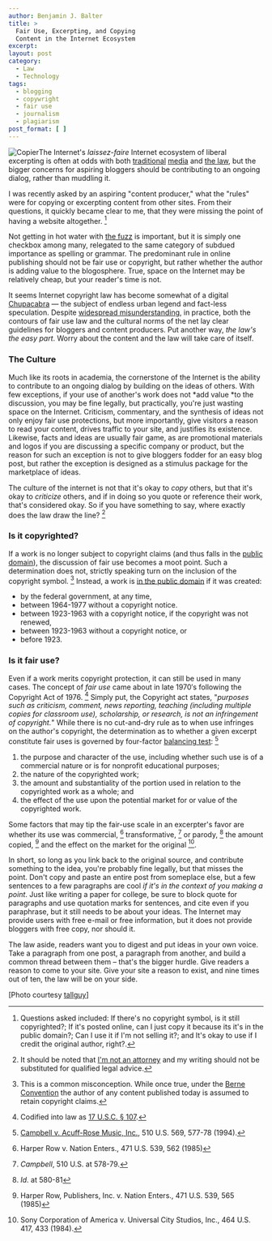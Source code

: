 ```yaml
---
author: Benjamin J. Balter
title: >
  Fair Use, Excerpting, and Copying
  Content in the Internet Ecosystem
excerpt:
layout: post
category:
  - Law
  - Technology
tags:
  - blogging
  - copywright
  - fair use
  - journalism
  - plagiarism
post_format: [ ]
---
```

![][1]The Internet's *laissez-faire* Internet ecosystem of liberal excerpting is often at odds with both [traditional][2] [media][3] and [the law][4], but the bigger concerns for aspiring bloggers should be contributing to an ongoing dialog, rather than muddling it.

I was recently asked by an aspiring "content producer," what the "rules" were for copying or excerpting content from other sites. From their questions, it quickly became clear to me, that they were missing the point of having a website altogether. [^1]

Not getting in hot water with [the fuzz][6] is important, but it is simply one checkbox among many, relegated to the same category of subdued importance as spelling or grammar. The predominant rule in online publishing should not be fair use or copyright, but rather whether the author is adding value to the blogosphere. True, space on the Internet may be relatively cheap, but your reader's time is not.

It seems Internet copyright law has become somewhat of a digital [Chupacabra][7] — the subject of endless urban legend and fact-less speculation. Despite [widespread misunderstanding][8], in practice, both the contours of fair use law and the cultural norms of the net lay clear guidelines for bloggers and content producers. Put another way, *the law's the easy part*. Worry about the content and the law will take care of itself.

### The Culture

Much like its roots in academia, the cornerstone of the Internet is the ability to contribute to an ongoing dialog by building on the ideas of others. With few exceptions, if your use of another's work does not *add value *to the discussion, you may be fine legally, but practically, you're just wasting space on the Internet. Criticism, commentary, and the synthesis of ideas not only enjoy fair use protections, but more importantly, give visitors a reason to read your content, drives traffic to your site, and justifies its existence. Likewise, facts and ideas are usually fair game, as are promotional materials and logos if you are discussing a specific company or product, but the reason for such an exception is not to give bloggers fodder for an easy blog post, but rather the exception is designed as a stimulus package for the marketplace of ideas.

The culture of the internet is not that it's okay to *copy* others, but that it's okay to *criticize* others, and if in doing so you quote or reference their work, that's considered okay. So if you have something to say, where exactly does the law draw the line? [^2]

### Is it copyrighted?

If a work is no longer subject to copyright claims (and thus falls in the [public domain][10]), the discussion of fair use becomes a moot point. Such a determination does not, strictly speaking turn on the inclusion of the copyright symbol. [^3] Instead, a work is [in the public domain][12] if it was created:

*   by the federal government, at any time,
*   between 1964-1977 without a copyright notice.
*   between 1923-1963 with a copyright notice, if the copyright was not renewed,
*   between 1923-1963 without a copyright notice, or
*   before 1923.

### Is it fair use?

Even if a work merits copyright protection, it can still be used in many cases. The concept of *fair use* came about in late 1970′s following the Copyright Act of 1976. [^4] Simply put, the Copyright act states, "*purposes such as criticism, comment, news reporting, teaching (including multiple copies for classroom use), scholarship, or research, is not an infringement of copyright.*" While there is no cut-and-dry rule as to when use infringes on the author's copyright, the determination as to whether a given excerpt constitute fair uses is governed by four-factor [balancing test][14]: [^5]

1.  the purpose and character of the use, including whether such use is of a commercial nature or is for nonprofit educational purposes;
2.  the nature of the copyrighted work;
3.  the amount and substantiality of the portion used in relation to the copyrighted work as a whole; and
4.  the effect of the use upon the potential market for or value of the copyrighted work.

Some factors that may tip the fair-use scale in an excerpter's favor are whether its use was commercial, [^6] transformative, [^7] or parody, [^8] the amount copied, [^9] and the effect on the market for the original [^10].

In short, so long as you link back to the original source, and contribute something to the idea, you're probably fine legally, but that misses the point. Don't copy and paste an entire post from someplace else, but a few sentences to a few paragraphs are cool *if it's in the context of you making a point*. Just like writing a paper for college, be sure to block quote for paragraphs and use quotation marks for sentences, and cite even if you paraphrase, but it still needs to be about your ideas. The Internet may provide users with free e-mail or free information, but it does not provide bloggers with free copy, nor should it.

The law aside, readers want you to digest and put ideas in your own voice. Take a paragraph from one post, a paragraph from another, and build a common thread between them – that's the bigger hurdle. Give readers a reason to come to your site. Give your site a reason to exist, and nine times out of ten, the law will be on your side.

\[Photo courtesy [tallguy][21]\]

[^1]:  Questions asked included: If there's no copyright symbol, is it still copyrighted?; If it's posted online, can I just copy it because its it's in the public domain?; Can I use it if I'm not selling it?; and It's okay to use if I credit the original author, right?. 
[^2]: It should be noted that [I'm not an attorney][23] and my writing should not be substituted for qualified legal advice. 
[^3]: This is a common misconception. While once true, under the [Berne Convention][25] the author of any content published today is assumed to retain copyright claims. 
[^4]: Codified into law as [17 U.S.C. § 107][27].
[^5]: [Campbell v. Acuff-Rose Music, Inc.][29], 510 U.S. 569, 577-78 (1994).
[^6]: Harper Row v. Nation Enters., 471 U.S. 539, 562 (1985)
[^7]: *Campbell*, 510 U.S. at 578-79. 
[^8]: *Id.* at 580-81 
[^9]: Harper Row, Publishers, Inc. v. Nation Enters., 471 U.S. 539, 565 (1985) 
[^10]: Sony Corporation of America v. Universal City Studios, Inc., 464 U.S. 417, 433 (1984). 

 [1]: http://ben.balter.com/wp-content/uploads/2011/04/2146845610_ebd95e5f4e_b-300x200.jpg "Copier"
 [2]: http://www.washingtonpost.com/wp-dyn/content/article/2009/07/31/AR2009073102476.html
 [3]: http://www.niemanlab.org/2009/08/gawker-and-the-washington-post-a-case-study-in-fair-use/
 [4]: http://ilt.eff.org/index.php/Copyright:_Fair_Use
 [5]: #note-2020-1 "Questions asked included: If there's no copyright symbol, is it still copyrighted?; If it's posted online, can I just copy it because its it's in the public domain?; Can I use it if I'm not selling it?; and It's okay to use if I credit the original author, right?."
 [6]: http://www.hulu.com/watch/13576/hot-fuzz-chase
 [7]: http://redvsblue.com/archive/episode.php?id=89
 [8]: http://www.llrx.com/features/bloggersbeware.htm
 [9]: #note-2020-2 "It should be noted that I'm not an attorney and my writing should not be substituted for qualified legal advice."
 [10]: http://www.law.duke.edu/cspd/comics/zoomcomic.html
 [11]: #note-2020-3 "This is a common misconception. While once true, under the Berne Convention the author of any content published today is assumed to retain copyright claims."
 [12]: http://www.unc.edu/~unclng/public-d.htm
 [13]: #note-2020-4 "Codified into law as 17 U.S.C. § 107."
 [14]: http://en.wikipedia.org/wiki/Balancing_test
 [15]: #note-2020-5 "Campbell v. Acuff-Rose Music, Inc., 510 U.S. 569, 577-78 (1994)."
 [16]: #note-2020-6 "Harper Row v. Nation Enters., 471 U.S. 539, 562 (1985)"
 [17]: #note-2020-7 "Campbell, 510 U.S. at 578-79."
 [18]: #note-2020-8 "Id. at 580-81"
 [19]: #note-2020-9 "Harper Row, Publishers, Inc. v. Nation Enters., 471 U.S. 539, 565 (1985)"
 [20]: #note-2020-10 "Sony Corporation of America v. Universal City Studios, Inc., 464 U.S. 417, 433 (1984)."
 [21]: http://www.flickr.com/photos/talllguy/2146845610/
 [23]: http://ben.balter.com/fine-print/
 [25]: http://en.wikipedia.org/wiki/Berne_Convention_for_the_Protection_of_Literary_and_Artistic_Works
 [27]: http://www.law.cornell.edu/uscode/17/107.html
 [29]: http://caselaw.lp.findlaw.com/scripts/getcase.pl?court=usvol=510`invol=569